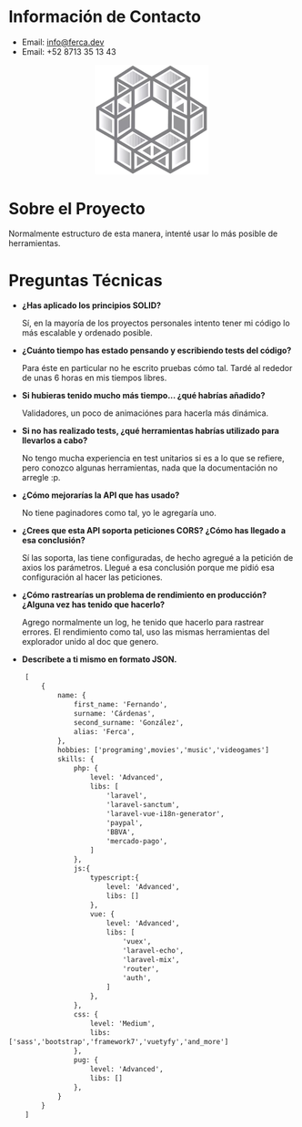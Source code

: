 # Información de Contacto
* Email: info@ferca.dev
* Email: +52 8713 35 13 43
<p align="center">
  <img width="200" src="src/assets/logo.webp" />
</p>

# Sobre el Proyecto
Normalmente estructuro de esta manera, intenté usar lo más posible de herramientas.

# Preguntas Técnicas
* **¿Has aplicado los principios SOLID?**
   
  Sí, en la mayoría de los proyectos personales intento tener mi código lo más escalable y ordenado posible.


* **¿Cuánto tiempo has estado pensando y escribiendo tests del código?** 
    
  Para éste en particular no he escrito pruebas cómo tal. Tardé al rededor de unas 6 horas en mis tiempos libres.


* **Si hubieras tenido mucho más tiempo... ¿qué habrías añadido?** 
    
    Validadores, un poco de animaciónes para hacerla más dinámica.


* **Si no has realizado tests, ¿qué herramientas habrías utilizado para llevarlos a cabo?**

    No tengo mucha experiencia en test unitarios si es a lo que se refiere, pero conozco algunas herramientas, nada que la documentación no arregle :p.    


* **¿Cómo mejorarías la API que has usado?**

    No tiene paginadores como tal, yo le agregaría uno.


* **¿Crees que esta API soporta peticiones CORS? ¿Cómo has llegado a esa conclusión?**

    Sí las soporta, las tiene configuradas, de hecho agregué a la petición de axios los parámetros. 
    Llegué a esa conclusión porque me pidió esa configuración al hacer las peticiones.



* **¿Cómo rastrearías un problema de rendimiento en producción? ¿Alguna vez has tenido que hacerlo?**

    Agrego normalmente un log, he tenido que hacerlo para rastrear errores. El rendimiento como tal, uso las mismas herramientas del explorador unido al doc que genero.


* **Descríbete a ti mismo en formato JSON.**
```
    [
        {
            name: {
                first_name: 'Fernando',
                surname: 'Cárdenas',
                second_surname: 'González',
                alias: 'Ferca',
            },
            hobbies: ['programing',movies','music','videogames']
            skills: {
                php: {
                    level: 'Advanced',
                    libs: [
                        'laravel', 
                        'laravel-sanctum',
                        'laravel-vue-i18n-generator',
                        'paypal',
                        'BBVA',
                        'mercado-pago',
                    ] 
                },
                js:{
                    typescript:{
                        level: 'Advanced',
                        libs: [] 
                    },
                    vue: {
                        level: 'Advanced',
                        libs: [
                            'vuex', 
                            'laravel-echo',
                            'laravel-mix',
                            'router',
                            'auth',
                        ] 
                    },
                },
                css: {
                    level: 'Medium',
                    libs: ['sass','bootstrap','framework7','vuetyfy','and_more'] 
                },
                pug: {
                    level: 'Advanced',
                    libs: [] 
                },
            }
        }
    ]
```
